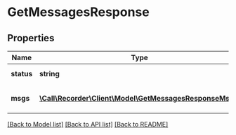 # GetMessagesResponse

## Properties
Name | Type | Description | Notes
------------ | ------------- | ------------- | -------------
**status** | **string** |  | [default to '']
**msgs** | [**\Call\Recorder\Client\Model\GetMessagesResponseMsg[]**](GetMessagesResponseMsg.md) |  | [optional] [default to '']

[[Back to Model list]](../README.md#documentation-for-models) [[Back to API list]](../README.md#documentation-for-api-endpoints) [[Back to README]](../README.md)


